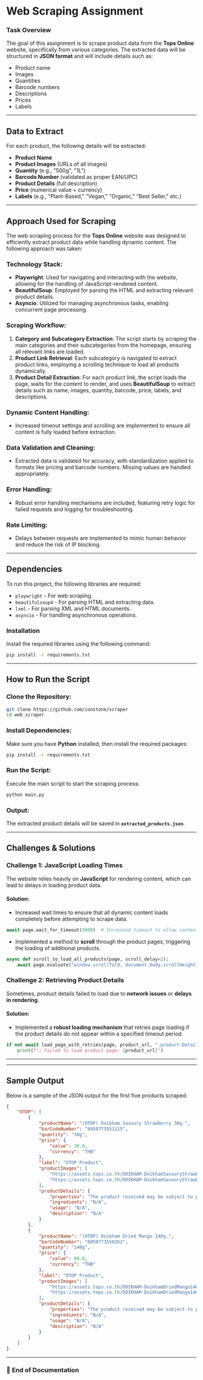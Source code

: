 # Web Scraping Assignment

### Task Overview
The goal of this assignment is to scrape product data from the **Tops Online** website, specifically from various categories. The extracted data will be structured in **JSON format** and will include details such as:

- Product name
- Images
- Quantities
- Barcode numbers
- Descriptions
- Prices
- Labels

---

## Data to Extract
For each product, the following details will be extracted:

- **Product Name**  
- **Product Images** (URLs of all images)  
- **Quantity** (e.g., "500g", "1L")  
- **Barcode Number** (validated as proper EAN/UPC)  
- **Product Details** (full description)  
- **Price** (numerical value + currency)  
- **Labels** (e.g., "Plant-Based," "Vegan," "Organic," "Best Seller," etc.)  

---

## Approach Used for Scraping

The web scraping process for the **Tops Online** website was designed to efficiently extract product data while handling dynamic content. The following approach was taken:

### **Technology Stack:**
- **Playwright**: Used for navigating and interacting with the website, allowing for the handling of JavaScript-rendered content.
- **BeautifulSoup**: Employed for parsing the HTML and extracting relevant product details.
- **Asyncio**: Utilized for managing asynchronous tasks, enabling concurrent page processing.

### **Scraping Workflow:**
1. **Category and Subcategory Extraction**: The script starts by scraping the main categories and their subcategories from the homepage, ensuring all relevant links are loaded.
2. **Product Link Retrieval**: Each subcategory is navigated to extract product links, employing a scrolling technique to load all products dynamically.
3. **Product Detail Extraction**: For each product link, the script loads the page, waits for the content to render, and uses **BeautifulSoup** to extract details such as name, images, quantity, barcode, price, labels, and descriptions.

### **Dynamic Content Handling:**
- Increased timeout settings and scrolling are implemented to ensure all content is fully loaded before extraction.

### **Data Validation and Cleaning:**
- Extracted data is validated for accuracy, with standardization applied to formats like pricing and barcode numbers. Missing values are handled appropriately.

### **Error Handling:**
- Robust error handling mechanisms are included, featuring retry logic for failed requests and logging for troubleshooting.

### **Rate Limiting:**
- Delays between requests are implemented to mimic human behavior and reduce the risk of IP blocking.

---


## Dependencies

To run this project, the following libraries are required:

- `playwright` - For web scraping.
- `beautifulsoup4` - For parsing HTML and extracting data.
- `lxml` - For parsing XML and HTML documents.
- `asyncio` - For handling asynchronous operations.

### Installation

Install the required libraries using the following command:

```bash
pip install -r requirements.txt
```

---

## How to Run the Script

### Clone the Repository:
```bash
git clone https://github.com/ionstone/scraper
cd web_scraper
```

### Install Dependencies:
Make sure you have **Python** installed, then install the required packages:
```bash
pip install -r requirements.txt
```

### Run the Script:
Execute the main script to start the scraping process:
```bash
python main.py
```

### Output:
The extracted product details will be saved in **`extracted_products.json`**.

---

## Challenges & Solutions

### **Challenge 1: JavaScript Loading Times**
The website relies heavily on **JavaScript** for rendering content, which can lead to delays in loading product data.

#### **Solution:**
- Increased wait times to ensure that all dynamic content loads completely before attempting to scrape data.

```python
await page.wait_for_timeout(5000)  # Increased timeout to allow content to load
```

- Implemented a method to **scroll** through the product pages, triggering the loading of additional products.

```python
async def scroll_to_load_all_products(page, scroll_delay=2):
    await page.evaluate("window.scrollTo(0, document.body.scrollHeight);")
```
### **Challenge 2: Retrieving Product Details**
Sometimes, product details failed to load due to **network issues** or **delays in rendering**.

#### **Solution:**
- Implemented a **robust loading mechanism** that retries page loading if the product details do not appear within a specified timeout period.

```python
if not await load_page_with_retries(page, product_url, ".product-Details-page-root"):
    print(f"⚠️ Failed to load product page: {product_url}")
```

---
---

## Sample Output
Below is a sample of the JSON output for the first five products scraped:

```json
{
    "OTOP": [
        {
            "productName": "(OTOP) Doikham Savoury Strawberry 30g.",
            "barCodeNumber": "8850773551115",
            "quantity": "30g",
            "price": {
                "value": 30.0,
                "currency": "THB"
            },
            "label": "OTOP Product",
            "productImages": [
                "https://assets.tops.co.th/DOIKHAM-DoikhamSavouryStrawberry30g-8850773551115-2?$JPEG$",
                "https://assets.tops.co.th/DOIKHAM-DoikhamSavouryStrawberry30g-8850773551115-1?$JPEG$"
            ],
            "productDetails": {
                "properties": "The product received may be subject to package modification and quantity from the manufacturer.\nWe reserve the right to make any changes without prior notice.\n*The images used are for advertising purposes only.",
                "ingredients": "N/A",
                "usage": "N/A",
                "description": "N/A"
            }
        },
        {
            "productName": "(OTOP) Doikham Dried Mango 140g.",
            "barCodeNumber": "8850773550262",
            "quantity": "140g",
            "price": {
                "value": 80.0,
                "currency": "THB"
            },
            "label": "OTOP Product",
            "productImages": [
                "https://assets.tops.co.th/DOIKHAM-DoikhamDriedMango140g-8850773550262-1?$JPEG$",
                "https://assets.tops.co.th/DOIKHAM-DoikhamDriedMango140g-8850773550262-4?$JPEG$"
            ],
            "productDetails": {
                "properties": "The product received may be subject to package modification and quantity from the manufacturer.\nWe reserve the right to make any changes without prior notice.\n*The images used are for advertising purposes only.",
                "ingredients": "N/A",
                "usage": "N/A",
                "description": "N/A"
            }
        }
    ]
}
```

---

### 📌 **End of Documentation**
